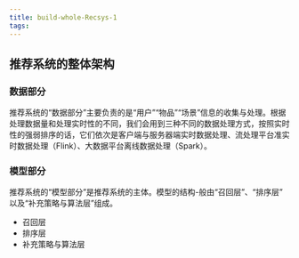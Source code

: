 ```yaml
---
title: build-whole-Recsys-1
tags:
---
```


## 推荐系统的整体架构

### 数据部分

推荐系统的“数据部分”主要负责的是“用户”“物品”“场景”信息的收集与处理。根据处理数据量和处理实时性的不同，我们会用到三种不同的数据处理方式，按照实时性的强弱排序的话，它们依次是客户端与服务器端实时数据处理、流处理平台准实时数据处理（Flink）、大数据平台离线数据处理（Spark）。

### 模型部分

推荐系统的“模型部分”是推荐系统的主体。模型的结构-般由“召回层”、“排序层” 以及“补充策略与算法层”组成。

-   召回层
-   排序层
-   补充策略与算法层